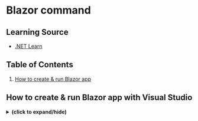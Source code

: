 # Blazor command

## Learning Source
- [.NET Learn](https://learn.microsoft.com/en-us/training/dotnet/)

## Table of Contents
1. [How to create & run Blazor app](#how_to_create)

<a id="how_to_create"></a>
## How to create & run Blazor app with Visual Studio
<details close>
<summary><b>(click to expand/hide)</b></summary>
<!-- MarkdownTOC -->

### How to create
1. Create a new folder named <app name>
2. open the folder in Terminal, and run:
   ```bash
   dotnet new blazorserver -f net6.0
   ```
   This command creates a basic Blazor server project with all required files and pages, along with a C# project file named BlazorApp.csproj.
3. If Visual Studio Code prompts you to install required assets, select Yes.

### How to run
4. In the terminal window, run:
   ```bash
   dotnet watch run
   ```

<!-- /MarkdownTOC -->
</details>
